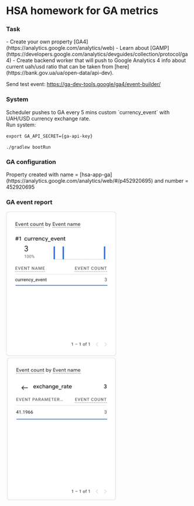# HSA homework for GA metrics

<h3>Task</h3>
- Create your own property [GA4](https://analytics.google.com/analytics/web)
- Learn about [GAMP](https://developers.google.com/analytics/devguides/collection/protocol/ga4)
- Create backend worker that will push to Google Analytics 4 info about current uah/usd ratio that can be taken from [here](https://bank.gov.ua/ua/open-data/api-dev).

Send test event:
https://ga-dev-tools.google/ga4/event-builder/

<h3>System</h3>
Scheduler pushes to GA every 5 mins custom `currency_event` with UAH/USD currency exchange rate. <br/>
Run system: <br/>

```
export GA_API_SECRET={ga-api-key}
```

```
./gradlew bootRun
```

<h3>GA configuration</h3>
Property created with name = [hsa-app-ga](https://analytics.google.com/analytics/web/#/p452920695) and number = 452920695

<h3>GA event report</h3>
<img src="./images/currency_event_metric.png" width="300">
<img src="./images/exchange_rate_value.png" width="300">